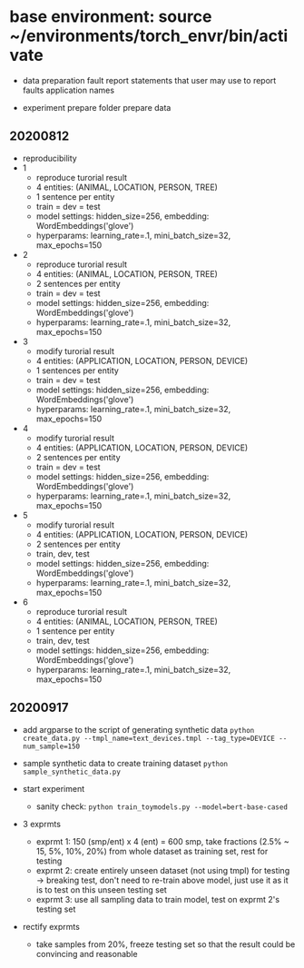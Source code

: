 # base environment: source ~/environments/torch_envr/bin/activate

* data preparation
fault report
statements that user may use to report faults
application names

* experiment
prepare folder 
prepare data 

## 20200812
* reproducibility
* 1 
  * reproduce turorial result
  * 4 entities: (ANIMAL, LOCATION, PERSON, TREE)
  * 1 sentence per entity
  * train = dev = test 
  * model settings: hidden_size=256, embedding: WordEmbeddings('glove')
  * hyperparams: learning_rate=.1, mini_batch_size=32, max_epochs=150
* 2  
  * reproduce turorial result
  * 4 entities: (ANIMAL, LOCATION, PERSON, TREE)
  * 2 sentences per entity
  * train = dev = test 
  * model settings: hidden_size=256, embedding: WordEmbeddings('glove')
  * hyperparams: learning_rate=.1, mini_batch_size=32, max_epochs=150
* 3 
  * modify turorial result
  * 4 entities: (APPLICATION, LOCATION, PERSON, DEVICE)
  * 1 sentences per entity
  * train = dev = test 
  * model settings: hidden_size=256, embedding: WordEmbeddings('glove')
  * hyperparams: learning_rate=.1, mini_batch_size=32, max_epochs=150
* 4
  * modify turorial result
  * 4 entities: (APPLICATION, LOCATION, PERSON, DEVICE)
  * 2 sentences per entity
  * train = dev = test 
  * model settings: hidden_size=256, embedding: WordEmbeddings('glove')
  * hyperparams: learning_rate=.1, mini_batch_size=32, max_epochs=150
* 5 
  * modify turorial result
  * 4 entities: (APPLICATION, LOCATION, PERSON, DEVICE)
  * 2 sentences per entity
  * train, dev, test 
  * model settings: hidden_size=256, embedding: WordEmbeddings('glove')
  * hyperparams: learning_rate=.1, mini_batch_size=32, max_epochs=150
* 6
  * reproduce turorial result
  * 4 entities: (ANIMAL, LOCATION, PERSON, TREE)
  * 1 sentence per entity
  * train, dev, test 
  * model settings: hidden_size=256, embedding: WordEmbeddings('glove')
  * hyperparams: learning_rate=.1, mini_batch_size=32, max_epochs=150


## 20200917
* add argparse to the script of generating synthetic data
`python create_data.py --tmpl_name=text_devices.tmpl --tag_type=DEVICE --num_sample=150`

* sample synthetic data to create training dataset
`python sample_synthetic_data.py`

* start experiment
  * sanity check: `python train_toymodels.py --model=bert-base-cased`

* 3 exprmts 
  * exprmt 1: 150 (smp/ent) x 4 (ent) = 600 smp, take fractions (2.5% ~ 15, 5%, 10%, 20%) from whole dataset as training set, rest for testing
  * exprmt 2: create entirely unseen dataset (not using tmpl) for testing -> breaking test, don't need to re-train above model, just use it as it is to test on this unseen testing set
  * exprmt 3: use all sampling data to train model, test on exprmt 2's testing set

* rectify exprmts
  * take samples from 20%, freeze testing set so that the result could be convincing and reasonable
    
